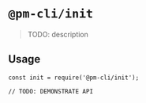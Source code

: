# `@pm-cli/init`

> TODO: description

## Usage

```
const init = require('@pm-cli/init');

// TODO: DEMONSTRATE API
```
